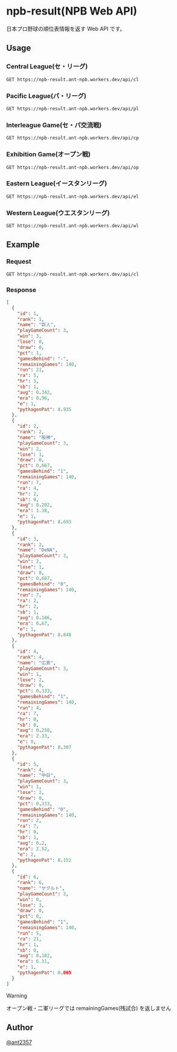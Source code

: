 npb-result(NPB Web API)
===

日本プロ野球の順位表情報を返す Web API です。

## Usage

### Central League(セ・リーグ)
`GET https://npb-result.ant-npb.workers.dev/api/cl`

### Pacific League(パ・リーグ)
`GET https://npb-result.ant-npb.workers.dev/api/pl`

### Interleague Game(セ・パ交流戦)
`GET https://npb-result.ant-npb.workers.dev/api/cp`

### Exhibition Game(オープン戦)
`GET https://npb-result.ant-npb.workers.dev/api/op`

### Eastern League(イースタンリーグ)
`GET https://npb-result.ant-npb.workers.dev/api/el`

### Western League(ウエスタンリーグ)
`GET https://npb-result.ant-npb.workers.dev/api/wl`


## Example

### Request
```sh
GET https://npb-result.ant-npb.workers.dev/api/cl
```
### Response
```json
[
  {
    "id": 1,
    "rank": 1,
    "name": "巨人",
    "playGameCount": 3,
    "win": 3,
    "lose": 0,
    "draw": 0,
    "pct": 1,
    "gamesBehind": "-",
    "remainingGames": 140,
    "run": 21,
    "ra": 5,
    "hr": 3,
    "sb": 1,
    "avg": 0.342,
    "era": 0.96,
    "e": 1,
    "pythagenPat": 0.935
  },
  {
    "id": 2,
    "rank": 2,
    "name": "阪神",
    "playGameCount": 3,
    "win": 2,
    "lose": 1,
    "draw": 0,
    "pct": 0.667,
    "gamesBehind": "1",
    "remainingGames": 140,
    "run": 7,
    "ra": 4,
    "hr": 2,
    "sb": 0,
    "avg": 0.202,
    "era": 1.38,
    "e": 1,
    "pythagenPat": 0.693
  },
  {
    "id": 3,
    "rank": 2,
    "name": "DeNA",
    "playGameCount": 3,
    "win": 2,
    "lose": 1,
    "draw": 0,
    "pct": 0.667,
    "gamesBehind": "0",
    "remainingGames": 140,
    "run": 7,
    "ra": 2,
    "hr": 2,
    "sb": 1,
    "avg": 0.186,
    "era": 0.67,
    "e": 1,
    "pythagenPat": 0.848
  },
  {
    "id": 4,
    "rank": 4,
    "name": "広島",
    "playGameCount": 3,
    "win": 1,
    "lose": 2,
    "draw": 0,
    "pct": 0.333,
    "gamesBehind": "1",
    "remainingGames": 140,
    "run": 4,
    "ra": 7,
    "hr": 0,
    "sb": 0,
    "avg": 0.258,
    "era": 2.33,
    "e": 0,
    "pythagenPat": 0.307
  },
  {
    "id": 5,
    "rank": 4,
    "name": "中日",
    "playGameCount": 3,
    "win": 1,
    "lose": 2,
    "draw": 0,
    "pct": 0.333,
    "gamesBehind": "0",
    "remainingGames": 140,
    "run": 2,
    "ra": 7,
    "hr": 0,
    "sb": 1,
    "avg": 0.2,
    "era": 2.52,
    "e": 2,
    "pythagenPat": 0.152
  },
  {
    "id": 6,
    "rank": 6,
    "name": "ヤクルト",
    "playGameCount": 3,
    "win": 0,
    "lose": 3,
    "draw": 0,
    "pct": 0,
    "gamesBehind": "1",
    "remainingGames": 140,
    "run": 5,
    "ra": 21,
    "hr": 1,
    "sb": 0,
    "avg": 0.182,
    "era": 6.31,
    "e": 1,
    "pythagenPat": 0.065
  }
]
```

> [!WARNING]
> オープン戦・二軍リーグでは remainingGames(残試合) を返しません

## Author
[@ant2357](https://twitter.com/ant2357)

